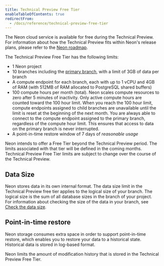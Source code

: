 ```yaml
---
title: Technical Preview Free Tier
enableTableOfContents: true
redirectFrom:
  - /docs/reference/technical-preview-free-tier
---
```


The Neon cloud service is available for free during the Technical Preview. For information about how the Technical Preview fits within Neon's release plans, please refer to the [Neon roadmap](/docs/reference/roadmap).

The Technical Preview Free Tier has the following limits:

- 1 Neon project
- 10 branches including the [primary branch](/docs/reference/glossary#primary-branch), with a limit of 3GB of data per branch
- A compute endpoint for each branch, each with up to 1 vCPU and 4GB of RAM (with 512MB of RAM allocated to PostgreSQL shared buffers)
- 100 compute hours per month (total). Neon scales compute resources to zero after 5 minutes of inactivity. Only active compute hours are counted toward the 100 hour limit. When you reach the 100 hour limit, compute endpoints assigned to child branches are unavailable until the limit is reset at the beginning of the next month. You are always able to connect to the compute endpoint assigned to the primary branch, regardless of the compute hour limit. This ensures that access to data on the primary branch is never interrupted.
- A point-in-time restore window of 7 days of _reasonable usage_

<Admonition type="note">
Neon intends to offer a Free Tier beyond the Technical Preview period. The limits associated with that tier will be defined in the coming months. Technical Preview Free Tier limits are subject to change over the course of the Technical Preview.
</Admonition>

## Data Size

Neon stores data in its own internal format. The data size limit in the Technical Preview free tier applies to the logical size of your branch. The logical size is the sum of all database sizes in the branch of your project. For information about checking the size of the data in your branch, see [Check the data size](/docs/manage/branches#check-the-data-size).

<a id="#point-in-time-reset/"></a>

## Point-in-time restore

Neon storage consumes extra space in order to support point-in-time restore, which enables you to restore your data to a historical state. Historical data is stored in log-based format.

Neon limits the amount of modification history that is stored in the Technical Preview Free Tier.
